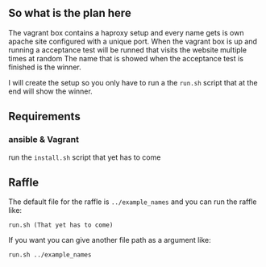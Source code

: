 So what is the plan here
------------------------

The vagrant box contains a haproxy setup and every name gets is own apache site configured with a unique port.
When the vagrant box is up and running a acceptance test will be runned that visits the website multiple times at random
The name that is showed when the acceptance test is finished is the winner.

I will create the setup so you only have to run a the `run.sh` script that at the end will show the winner.

Requirements
------------

### ansible & Vagrant

run the `install.sh` script that yet has to come

Raffle
------
The default file for the raffle is `../example_names` and you can run the raffle like:

    run.sh (That yet has to come)
    
If you want you can give another file path as a argument like:

    run.sh ../example_names
